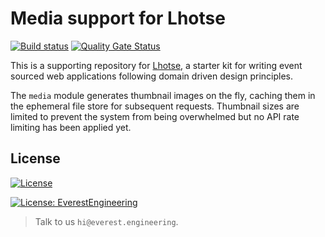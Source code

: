 # Media support for Lhotse
[![Build status](https://badge.buildkite.com/c9836e3fcc16b33997fa98a23bd25a5687b292c15788b3f1dd.svg)](https://buildkite.com/everest-engineering/lhotse-media) [![Quality Gate Status](https://sonarcloud.io/api/project_badges/measure?project=everest-engineering_lhotse-media&metric=alert_status)](https://sonarcloud.io/dashboard?id=everest-engineering_lhotse-media)

This is a supporting repository for [Lhotse](https://github.com/everest-engineering/lhotse), a starter kit for writing event sourced web applications following domain driven design principles.

The `media` module generates thumbnail images on the fly, caching them in the ephemeral file store for 
subsequent requests. Thumbnail sizes are limited to prevent the system from being overwhelmed but no API rate limiting 
has been applied yet.


## License
[![License](https://img.shields.io/badge/License-Apache%202.0-blue.svg)](https://opensource.org/licenses/Apache-2.0)

[![License: EverestEngineering](https://img.shields.io/badge/Copyright%20%C2%A9-EVERESTENGINEERING-blue)](https://everest.engineering)

>Talk to us `hi@everest.engineering`.
